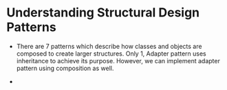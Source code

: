 # Understanding Structural Design Patterns

- There are 7 patterns which describe how classes and objects are composed to create larger structures. Only 1, Adapter pattern uses inheritance to achieve its purpose. However, we can implement adapter pattern using composition as well.

-
